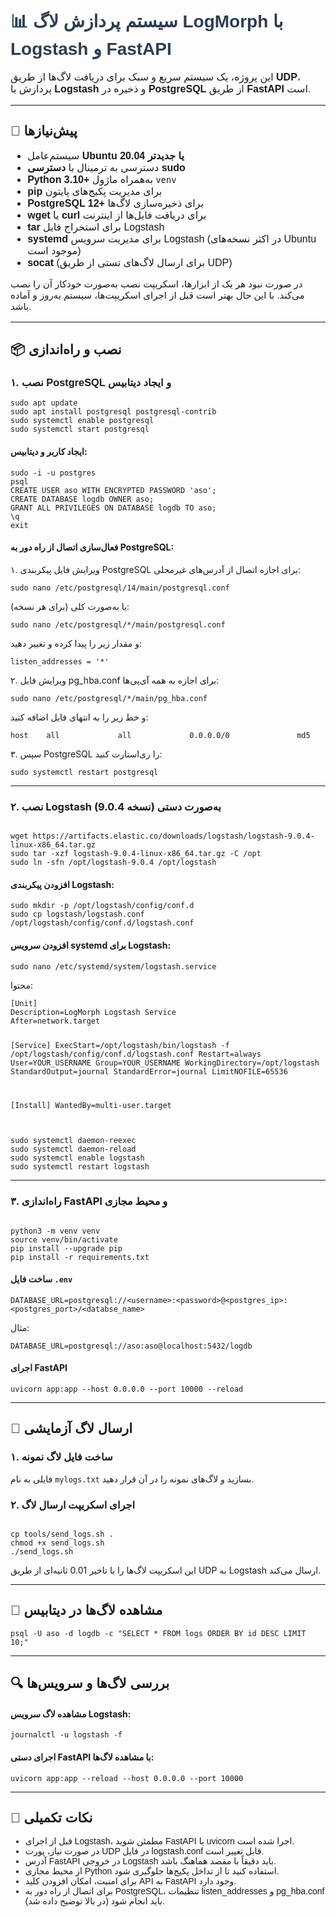 <h1 style="font-family: Vazirmatn, sans-serif; color: #2c3e50;">📊 سیستم پردازش لاگ LogMorph با Logstash و FastAPI</h1>

<p style="font-family: Vazirmatn, sans-serif; font-size: 16px;">
این پروژه، یک سیستم سریع و سبک برای دریافت لاگ‌ها از طریق <strong>UDP</strong>، پردازش با <strong>Logstash</strong> و ذخیره در <strong>PostgreSQL</strong> از طریق <strong>FastAPI</strong> است.
</p>

<hr>

<h2 style="font-family: Vazirmatn, sans-serif;">🔧 پیش‌نیازها</h2>
<ul style="font-family: Vazirmatn, sans-serif; font-size: 16px;">
  <li>سیستم‌عامل <strong>Ubuntu 20.04 یا جدیدتر</strong></li>
  <li>دسترسی به ترمینال با <strong>دسترسی sudo</strong></li>
  <li><strong>Python 3.10+</strong> به‌همراه ماژول <code>venv</code></li>
  <li><strong>pip</strong> برای مدیریت پکیج‌های پایتون</li>
  <li><strong>PostgreSQL 12+</strong> برای ذخیره‌سازی لاگ‌ها</li>
  <li><strong>wget</strong> یا <strong>curl</strong> برای دریافت فایل‌ها از اینترنت</li>
  <li><strong>tar</strong> برای استخراج فایل Logstash</li>
  <li><strong>systemd</strong> برای مدیریت سرویس Logstash (در اکثر نسخه‌های Ubuntu موجود است)</li>
  <li><strong>socat</strong> (برای ارسال لاگ‌های تستی از طریق UDP)</li>
</ul>

<p style="font-family: Vazirmatn, sans-serif; font-size: 15px;">
در صورت نبود هر یک از ابزارها، اسکریپت نصب به‌صورت خودکار آن را نصب می‌کند. با این حال بهتر است قبل از اجرای اسکریپت‌ها، سیستم به‌روز و آماده باشد.
</p>

<hr>

<h2 style="font-family: Vazirmatn, sans-serif;">📦 نصب و راه‌اندازی</h2>

<h3 style="font-family: Vazirmatn, sans-serif;">۱. نصب PostgreSQL و ایجاد دیتابیس</h3>
<pre><code>sudo apt update
sudo apt install postgresql postgresql-contrib
sudo systemctl enable postgresql
sudo systemctl start postgresql
</code></pre>

<h4>ایجاد کاربر و دیتابیس:</h4>
<pre><code>sudo -i -u postgres
psql
CREATE USER aso WITH ENCRYPTED PASSWORD 'aso';
CREATE DATABASE logdb OWNER aso;
GRANT ALL PRIVILEGES ON DATABASE logdb TO aso;
\q
exit
</code></pre>

<h4>فعال‌سازی اتصال از راه دور به PostgreSQL:</h4>
<p>۱. ویرایش فایل پیکربندی PostgreSQL برای اجازه اتصال از آدرس‌های غیرمحلی:</p>
<pre><code>sudo nano /etc/postgresql/14/main/postgresql.conf</code></pre>
<p>یا به‌صورت کلی (برای هر نسخه):</p>
<pre><code>sudo nano /etc/postgresql/*/main/postgresql.conf</code></pre>
<p>و مقدار زیر را پیدا کرده و تغییر دهید:</p>
<pre><code>listen_addresses = '*'</code></pre>

<p>۲. ویرایش فایل pg_hba.conf برای اجازه به همه آی‌پی‌ها:</p>
<pre><code>sudo nano /etc/postgresql/*/main/pg_hba.conf</code></pre>
<p>و خط زیر را به انتهای فایل اضافه کنید:</p>
<pre><code>host    all             all             0.0.0.0/0               md5</code></pre>

<p>۳. سپس PostgreSQL را ری‌استارت کنید:</p>
<pre><code>sudo systemctl restart postgresql</code></pre>

<hr>

<h3>۲. نصب Logstash به‌صورت دستی (نسخه 9.0.4)</h3>
<pre><code>
wget https://artifacts.elastic.co/downloads/logstash/logstash-9.0.4-linux-x86_64.tar.gz
sudo tar -xzf logstash-9.0.4-linux-x86_64.tar.gz -C /opt
sudo ln -sfn /opt/logstash-9.0.4 /opt/logstash
</code></pre>

<h4>افزودن پیکربندی Logstash:</h4>
<pre><code>sudo mkdir -p /opt/logstash/config/conf.d
sudo cp logstash/logstash.conf /opt/logstash/config/conf.d/logstash.conf
</code></pre>

<h4>افزودن سرویس systemd برای Logstash:</h4>
<pre><code>sudo nano /etc/systemd/system/logstash.service</code></pre>

<p>محتوا:</p>
<pre><code>[Unit]
Description=LogMorph Logstash Service
After=network.target

[Service]
ExecStart=/opt/logstash/bin/logstash -f /opt/logstash/config/conf.d/logstash.conf
Restart=always
User=YOUR_USERNAME
Group=YOUR_USERNAME
WorkingDirectory=/opt/logstash
StandardOutput=journal
StandardError=journal
LimitNOFILE=65536

[Install]
WantedBy=multi-user.target
</code></pre>

<pre><code>
sudo systemctl daemon-reexec
sudo systemctl daemon-reload
sudo systemctl enable logstash
sudo systemctl restart logstash
</code></pre>

<hr>

<h3>۳. راه‌اندازی FastAPI و محیط مجازی</h3>
<pre><code>
python3 -m venv venv
source venv/bin/activate
pip install --upgrade pip
pip install -r requirements.txt
</code></pre>

<h4>ساخت فایل <code>.env</code></h4>
<pre><code>DATABASE_URL=postgresql://&ltusername>:&ltpassword&gt@&ltpostgres_ip&gt:&ltpostgres_port&gt/&ltdatabse_name></code></pre>
<p> مثال: </p>
<pre><code>DATABASE_URL=postgresql://aso:aso@localhost:5432/logdb</code></pre>

<h4>اجرای FastAPI</h4>
<pre><code>uvicorn app:app --host 0.0.0.0 --port 10000 --reload</code></pre>

<hr>

<h2 style="font-family: Vazirmatn, sans-serif;">🚀 ارسال لاگ آزمایشی</h2>

<h3>۱. ساخت فایل لاگ نمونه</h3>
<p>فایلی به نام <code>mylogs.txt</code> بسازید و لاگ‌های نمونه را در آن قرار دهید.</p>

<h3>۲. اجرای اسکریپت ارسال لاگ</h3>
<pre><code>
cp tools/send_logs.sh .
chmod +x send_logs.sh
./send_logs.sh
</code></pre>

<p>این اسکریپت لاگ‌ها را با تاخیر 0.01 ثانیه‌ای از طریق UDP به Logstash ارسال می‌کند.</p>

<hr>

<h2 style="font-family: Vazirmatn, sans-serif;">🧾 مشاهده لاگ‌ها در دیتابیس</h2>
<pre><code>psql -U aso -d logdb -c "SELECT * FROM logs ORDER BY id DESC LIMIT 10;"</code></pre>

<hr>

<h2 style="font-family: Vazirmatn, sans-serif;">🔍 بررسی لاگ‌ها و سرویس‌ها</h2>

<h4>مشاهده لاگ سرویس Logstash:</h4>
<pre><code>journalctl -u logstash -f</code></pre>

<h4>اجرای دستی FastAPI با مشاهده لاگ‌ها:</h4>
<pre><code>uvicorn app:app --reload --host 0.0.0.0 --port 10000</code></pre>

<hr>

<h2 style="font-family: Vazirmatn, sans-serif;">📌 نکات تکمیلی</h2>
<ul style="font-family: Vazirmatn, sans-serif;">
  <li>قبل از اجرای Logstash، مطمئن شوید FastAPI با uvicorn اجرا شده است.</li>
  <li>در صورت نیاز، پورت UDP در فایل logstash.conf قابل تغییر است.</li>
  <li>آدرس FastAPI در خروجی Logstash باید دقیقاً با مقصد هماهنگ باشد.</li>
  <li>از محیط مجازی Python استفاده کنید تا از تداخل پکیج‌ها جلوگیری شود.</li>
  <li>برای امنیت، امکان افزودن کلید API به FastAPI وجود دارد.</li>
  <li>برای اتصال از راه دور به PostgreSQL، تنظیمات listen_addresses و pg_hba.conf باید انجام شود (در بالا توضیح داده شد).</li>
</ul>
